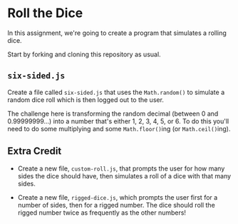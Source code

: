 # Roll the Dice

In this assignment, we're going to create a program that simulates a rolling dice.

Start by forking and cloning this repository as usual.

## `six-sided.js`

Create a file called `six-sided.js` that uses the `Math.random()` to simulate a random dice roll which is then logged out to the user.

The challenge here is transforming the random decimal (between 0 and 0.99999999...) into a number that's either 1, 2, 3, 4, 5, or 6. To do this you'll need to do some multiplying and some `Math.floor()`ing (or `Math.ceil()`ing).

## Extra Credit

* Create a new file, `custom-roll.js`, that prompts the user for how many sides the dice should have, then simulates a roll of a dice with that many sides.

* Create a new file, `rigged-dice.js`, which prompts the user first for a number of sides, then for a rigged number. The dice should roll the rigged number twice as frequently as the other numbers!
